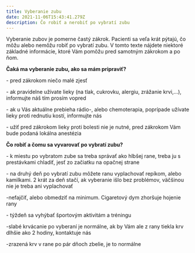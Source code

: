 ```yaml
---
title: Vyberanie zubu
date: 2021-11-06T15:43:41.279Z
description: Čo robiť a nerobiť po vybratí zubu
---
```

Vyberanie zubov je pomerne častý zákrok. Pacienti sa veľa krát pýtajú, čo môžu alebo nemôžu robiť po vybratí zubu. V tomto texte nájdete niektoré základné informácie, ktoré Vám pomôžu pred samotným zákrokom a po ňom.

**Čaká ma vyberanie zubu, ako sa mám pripraviť?**

\- pred zákrokom niečo malé zjesť

\- ak pravidelne užívate lieky (na tlak, cukrovku, alergiu, zrážanie krvi,...), informujte náš tím prosím vopred

\- ak u Vás aktuálne prebieha rádio-, alebo chemoterapia, poprípade užívate lieky proti rednutiu kostí, informujte nás

\- užiť pred zákrokom lieky proti bolesti nie je nutné, pred zákrokom Vám bude podaná lokálna anestézia

**Čo robiť a čomu sa vyvarovať po vybratí zubu?**

\- k miestu po vybratom zube sa treba správať ako hlbšej rane, treba ju s prestávkami chladiť, jesť zo začiatku na opačnej strane

\- na druhý deň po vybratí zubu môžete ranu vyplachovať repíkom, alebo kamilkami. 2 krát za deň stačí, ak vyberanie išlo bez problémov, väčšinou nie je treba ani vyplachovať

\-nefajčiť, alebo obmedziť na minimum. Cigaretový dym zhoršuje hojenie rany

\- týždeň sa vyhýbať športovým aktivitám a tréningu

\-slabé krvácanie po vyberaní je normálne, ak by Vám ale z rany tiekla krv dlhšie ako 2 hodiny, kontaktuje nás

\-zrazená krv v rane po pár dňoch zbelie, je to normálne